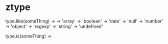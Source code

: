 # ztype

type.like(someThing)
->
-> 'array'
-> 'boolean'
-> 'date'
-> 'null'
-> 'number'
-> 'object'
-> 'regexp'
-> 'string'
-> 'undefined'

type.is(someThing)
-> 

